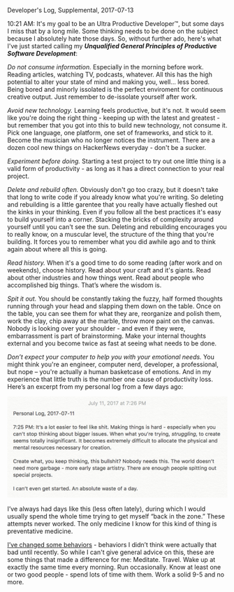 Developer's Log, Supplemental, 2017-07-13

10:21 AM: It's my goal to be an Ultra Productive Developer™,  but some days I miss that by a long mile. Some thinking needs to be done on the subject because I absolutely hate those days. So, without further ado, here's what I've just started calling my ***Unqualified General Principles of Productive Software Development***:

*Do not consume information.* Especially in the morning before work. Reading articles, watching TV, podcasts, whatever. All this has the high potential to alter your state of mind and making you, well...  less bored. Being bored and minorly issolated is the perfect enviroment for continuous creative output. Just remember to de-issolate yourself after work.

*Avoid new technology.* Learning feels productive, but it's not. It would seem like you're doing the right thing - keeping up with the latest and greatest - but remember that you got into this to build new technology, not consume it. Pick one language, one platform, one set of frameworks, and stick to it. Become the musician who no longer notices the instrument. There are a dozen cool new things on HackerNews everyday - don't be a sucker.

*Experiment before doing.* Starting a test project to try out one little thing is a valid form of productivity - as long as it has a direct connection to your real project.

*Delete and rebuild often.* Obviously don't go too crazy, but it doesn't take that long to write code if you already know what you're writing. So deleting and rebuilding is a little garentee that you really have actually fleshed out the kinks in your thinking. Even if you follow all the best practices it's easy to build yourself into a corner. Stacking the bricks of complexity around yourself until you can't see the sun. Deleting and rebuilding encourages you to really know, on a muscular level, the structure of the thing that you're building. It forces you to remember what you did awhile ago and to think again about where all this is going.

*Read history.*  When it's a good time to do some reading (after work and on weekends), choose history. Read about your craft and it's giants. Read about other industries and how things went. Read about people who accomplished big things. That’s where the wisdom is.

*Spit it out.* You should be constantly taking the fuzzy, half formed thoughts running through your head and slapping them down on the table. Once on the table, you can see them for what they are, reorganize and polish them, work the clay, chip away at the marble, throw more paint on the canvas. Nobody is looking over your shoulder - and even if they were, embarrassment is part of brainstorming. Make your internal thoughts external and you become twice as fast at seeing what needs to be done.

*Don’t expect your computer to help you with your emotional needs.* You might think you're an engineer, computer nerd, developer, a professional, but nope – you're actually a human basketcase of emotions. And in my experience that little truth is the number one cause of productivity loss. Here’s an excerpt from my personal log from a few days ago:

![Fig 1](./embed%20images/2017-07-13%20Fig%201.png)

I’ve always had days like this (less often lately), during which I would usually spend the whole time trying to get myself “back in the zone.” These attempts never worked. The only medicine I know for this kind of thing is preventative medicine.

[I’ve changed some behaviors](https://www.youtube.com/watch?v=LO1mTELoj6o) - behaviors I didn’t think were actually that bad until recently. So while I can't give general advice on this, these are some things that made a difference for me: Meditate. Travel. Wake up at exactly the same time every morning. Run occasionally. Know at least one or two good people - spend lots of time with them. Work a solid 9-5 and no more.

